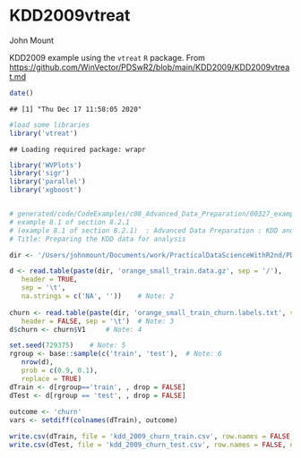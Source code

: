 KDD2009vtreat
================
John Mount

KDD2009 example using the `vtreat` `R` package. From
<https://github.com/WinVector/PDSwR2/blob/main/KDD2009/KDD2009vtreat.md>

``` r
date()
```

    ## [1] "Thu Dec 17 11:58:05 2020"

``` r
#load some libraries
library('vtreat')
```

    ## Loading required package: wrapr

``` r
library('WVPlots') 
library('sigr')
library('parallel')
library('xgboost')


# generated/code/CodeExamples/c08_Advanced_Data_Preparation/00327_example_8.1_of_section_8.2.1.R 
# example 8.1 of section 8.2.1 
# (example 8.1 of section 8.2.1)  : Advanced Data Preparation : KDD and KDD Cup 2009 : Getting started with KDD Cup 2009 data 
# Title: Preparing the KDD data for analysis 

dir <- '/Users/johnmount/Documents/work/PracticalDataScienceWithR2nd/PDSwR2/KDD2009'

d <- read.table(paste(dir, 'orange_small_train.data.gz', sep = '/'),    # Note: 1 
   header = TRUE,
   sep = '\t',
   na.strings = c('NA', ''))    # Note: 2 
                                                
churn <- read.table(paste(dir, 'orange_small_train_churn.labels.txt', sep = '/'),
   header = FALSE, sep = '\t')  # Note: 3 
d$churn <- churn$V1     # Note: 4 

set.seed(729375)    # Note: 5 
rgroup <- base::sample(c('train', 'test'),  # Note: 6 
   nrow(d), 
   prob = c(0.9, 0.1),
   replace = TRUE)
dTrain <- d[rgroup=='train', , drop = FALSE]
dTest <- d[rgroup == 'test', , drop = FALSE]
                                                
outcome <- 'churn' 
vars <- setdiff(colnames(dTrain), outcome)
```

``` r
write.csv(dTrain, file = 'kdd_2009_churn_train.csv', row.names = FALSE, quote = FALSE, na = '')
write.csv(dTest, file = 'kdd_2009_churn_test.csv', row.names = FALSE, quote = FALSE, na = '')
```
